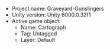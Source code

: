 <!-- UNITY CODE ASSIST INSTRUCTIONS START -->
- Project name: Graveyard-Gunslingers
- Unity version: Unity 6000.0.32f1
- Active game object:
  - Name: Cartograph
  - Tag: Untagged
  - Layer: Default
<!-- UNITY CODE ASSIST INSTRUCTIONS END -->